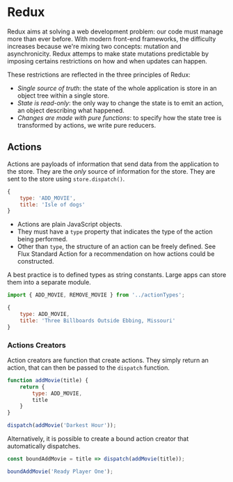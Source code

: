 # Redux

Redux aims at solving a web development problem: our code must manage more than ever before. With modern front-end frameworks, the difficulty increases because we're mixing two concepts: mutation and asynchronicity. Redux attemps to make state mutations predictable by imposing certains restrictions on how and when updates can happen.

These restrictions are reflected in the three principles of Redux:
- *Single source of truth*: the state of the whole application is store in an object tree within a single store.
- *State is read-only*: the only way to change the state is to emit an action, an object describing what happened.
- *Changes are made with pure functions*: to specify how the state tree is transformed by actions, we write pure reducers.


## Actions

Actions are payloads of information that send data from the application to the store. They are the *only* source of information for the store. They are sent to the store using `store.dispatch()`.

```javascript
{
    type: 'ADD_MOVIE',
    title: 'Isle of dogs'
}
```

- Actions are plain JavaScript objects.
- They must have a `type` property that indicates the type of the action being performed.
- Other than `type`, the structure of an action can be freely defined. See Flux Standard Action for a recommendation on how actions could be constructed.

A best practice is to defined types as string constants. Large apps can store them into a separate module.

```javascript
import { ADD_MOVIE, REMOVE_MOVIE } from '../actionTypes';
```

```javascript
{
    type: ADD_MOVIE,
    title: 'Three Billboards Outside Ebbing, Missouri'
}
```


### Actions Creators

Action creators are function that create actions. They simply return an action, that can then be passed to the `dispatch` function.

```javascript
function addMovie(title) {
    return {
        type: ADD_MOVIE,
        title
    }
}

dispatch(addMovie('Darkest Hour'));
```

Alternatively, it is possible to create a bound action creator that automatically dispatches.

```javascript
const boundAddMovie = title => dispatch(addMovie(title));

boundAddMovie('Ready Player One');
```
